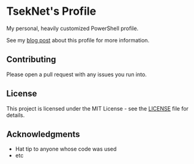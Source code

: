 # TsekNet's Profile

My personal, heavily customized PowerShell profile.

See my [blog post](https://tseknet.com/blog/psprofile) about this profile for more information.

## Contributing

Please open a pull request with any issues you run into.

## License

This project is licensed under the MIT License - see the [LICENSE](LICENSE) file for details.

## Acknowledgments

* Hat tip to anyone whose code was used
* etc
